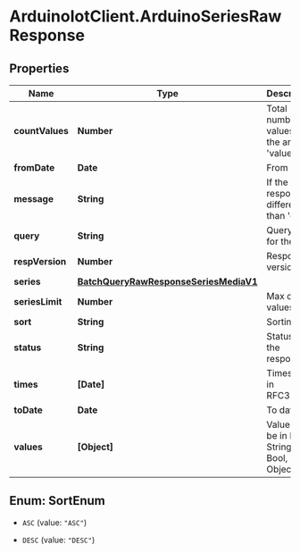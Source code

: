 # ArduinoIotClient.ArduinoSeriesRawResponse

## Properties

Name | Type | Description | Notes
------------ | ------------- | ------------- | -------------
**countValues** | **Number** | Total number of values in the array &#39;values&#39; | 
**fromDate** | **Date** | From date | 
**message** | **String** | If the response is different than &#39;ok&#39; | [optional] [default to &#39;&#39;]
**query** | **String** | Query of for the data | 
**respVersion** | **Number** | Response version | 
**series** | [**BatchQueryRawResponseSeriesMediaV1**](BatchQueryRawResponseSeriesMediaV1.md) |  | 
**seriesLimit** | **Number** | Max of values | [optional] 
**sort** | **String** | Sorting | 
**status** | **String** | Status of the response | 
**times** | **[Date]** | Timestamp in RFC3339 | 
**toDate** | **Date** | To date | 
**values** | **[Object]** | Values can be in Float, String, Bool, Object | 



## Enum: SortEnum


* `ASC` (value: `"ASC"`)

* `DESC` (value: `"DESC"`)




